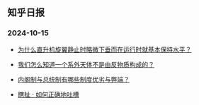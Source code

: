 ## 知乎日报 
### 2024-10-15

+ [为什么直升机旋翼静止时略微下垂而在运行时就基本保持水平？](https://daily.zhihu.com/story/9776053)

+ [我们怎么知道一个系外天体不是由反物质构成的？](https://daily.zhihu.com/story/9775838)

+ [内阁制与总统制有哪些制度优劣与弊端？](https://daily.zhihu.com/story/9776048)

+ [瞎扯 · 如何正确地吐槽](https://daily.zhihu.com/story/9776141)

